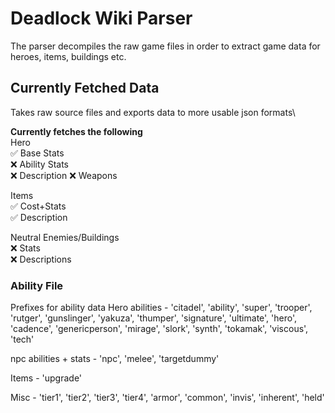 # Deadlock Wiki Parser
The parser decompiles the raw game files in order to extract game data for heroes, items, buildings etc.

## Currently Fetched Data
Takes raw source files and exports data to more usable json formats\

**Currently fetches the following**\
Hero\
✅ Base Stats\
❌ Ability Stats\
❌ Description
❌ Weapons

Items\
✅ Cost+Stats\
✅ Description

Neutral Enemies/Buildings\
❌ Stats\
❌ Descriptions

### Ability File
Prefixes for ability data
Hero abilities - 'citadel', 'ability', 'super', 'trooper', 'rutger', 'gunslinger', 'yakuza', 'thumper', 'signature', 'ultimate', 'hero', 'cadence', 'genericperson', 'mirage', 'slork', 'synth', 'tokamak', 'viscous', 'tech'

npc abilities + stats - 'npc', 'melee', 'targetdummy'

Items - 'upgrade'

Misc - 'tier1', 'tier2', 'tier3', 'tier4', 'armor',  'common', 'invis', 'inherent', 'held'
